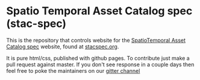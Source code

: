 # Spatio Temporal Asset Catalog spec (stac-spec)

This is the repository that controls website for the [SpatioTemporal Asset Catalog spec](http://github.com/radiantearth/stac-spec) website, found at [stacspec.org](http://stacspec.org). 

It is pure html/css, published with github pages. To contribute just make a pull request against master. If you don't see response in a couple days then feel free to poke the maintainers on our [gitter channel](https://gitter.im/SpatioTemporal-Asset-Catalog/Lobby)

